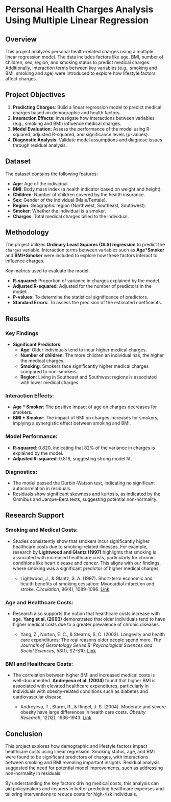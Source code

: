 
# Personal Health Charges Analysis Using Multiple Linear Regression

## Overview

This project analyzes personal health-related charges using a multiple linear regression model. The data includes factors like age, BMI, number of children, sex, region, and smoking status to predict medical charges. Additionally, interaction terms between key variables (e.g., smoking and BMI, smoking and age) were introduced to explore how lifestyle factors affect charges.

## Project Objectives

1. **Predicting Charges**: Build a linear regression model to predict medical charges based on demographic and health factors.
2. **Interaction Effects**: Investigate how interactions between variables (e.g., smoking and BMI) influence medical charges.
3. **Model Evaluation**: Assess the performance of the model using R-squared, adjusted R-squared, and significance levels (p-values).
4. **Diagnostic Analysis**: Validate model assumptions and diagnose issues through residual analysis.

## Dataset

The dataset contains the following features:
- **Age**: Age of the individual.
- **BMI**: Body mass index (a health indicator based on weight and height).
- **Children**: Number of children covered by the health insurance.
- **Sex**: Gender of the individual (Male/Female).
- **Region**: Geographic region (Northwest, Southeast, Southwest).
- **Smoker**: Whether the individual is a smoker.
- **Charges**: Total medical charges billed to the individual.

## Methodology

The project utilizes **Ordinary Least Squares (OLS) regression** to predict the `charges` variable. Interaction terms between variables such as **Age*Smoker** and **BMI*Smoker** were included to explore how these factors interact to influence charges.

Key metrics used to evaluate the model:
- **R-squared**: Proportion of variance in charges explained by the model.
- **Adjusted R-squared**: Adjusted for the number of predictors in the model.
- **P-values**: To determine the statistical significance of predictors.
- **Standard Errors**: To assess the precision of the estimated coefficients.

## Results

### Key Findings
- **Significant Predictors**:
   - **Age**: Older individuals tend to incur higher medical charges.
   - **Number of children**: The more children an individual has, the higher the medical charges.
   - **Smoking**: Smokers face significantly higher medical charges compared to non-smokers.
   - **Region**: Living in Southeast and Southwest regions is associated with lower medical charges.

### Interaction Effects:
- **Age * Smoker**: The positive impact of age on charges decreases for smokers.
- **BMI * Smoker**: The impact of BMI on charges increases for smokers, implying a synergistic effect between smoking and BMI.

### Model Performance:
- **R-squared**: 0.820, indicating that 82% of the variance in charges is explained by the model.
- **Adjusted R-squared**: 0.819, suggesting strong model fit.
  
### Diagnostics:
- The model passed the Durbin-Watson test, indicating no significant autocorrelation in residuals.
- Residuals show significant skewness and kurtosis, as indicated by the Omnibus and Jarque-Bera tests, suggesting potential non-normality.


## Research Support

### Smoking and Medical Costs:
- Studies consistently show that smokers incur significantly higher healthcare costs due to smoking-related illnesses. For example, research by **Lightwood and Glantz (1997)** highlights that smoking is associated with increased healthcare costs, particularly for chronic conditions like heart disease and cancer. This aligns with our findings, where smoking was a significant predictor of higher medical charges.

   - Lightwood, J., & Glantz, S. A. (1997). Short-term economic and health benefits of smoking cessation: Myocardial infarction and stroke. *Circulation*, 96(4), 1089-1096. [Link](https://pubmed.ncbi.nlm.nih.gov/)

### Age and Healthcare Costs:
- Research also supports the notion that healthcare costs increase with age. **Yang et al. (2003)** demonstrated that older individuals tend to have higher medical costs due to a greater prevalence of chronic diseases.

   - Yang, Z., Norton, E. C., & Stearns, S. C. (2003). Longevity and health care expenditures: The real reasons older people spend more. *The Journals of Gerontology Series B: Psychological Sciences and Social Sciences*, 58(1), S2-S10. [Link](https://academic.oup.com/)

### BMI and Healthcare Costs:
- The correlation between higher BMI and increased medical costs is well-documented. **Andreyeva et al. (2004)** found that higher BMI is associated with elevated healthcare expenditures, particularly in individuals with obesity-related conditions such as diabetes and cardiovascular disease.

   - Andreyeva, T., Sturm, R., & Ringel, J. S. (2004). Moderate and severe obesity have large differences in health care costs. *Obesity Research*, 12(12), 1936-1943. [Link](https://onlinelibrary.wiley.com/)

## Conclusion

This project explores how demographic and lifestyle factors impact healthcare costs using linear regression. Smoking status, age, and BMI were found to be significant predictors of charges, with interactions between smoking and BMI revealing important insights. Residual analysis suggested the need for potential model improvements, such as addressing non-normality in residuals.

By understanding the key factors driving medical costs, this analysis can aid policymakers and insurers in better predicting healthcare expenses and tailoring interventions to reduce costs for high-risk individuals.
